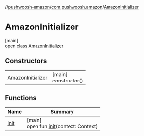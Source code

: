 //[pushwoosh-amazon](../../../index.md)/[com.pushwoosh.amazon](../index.md)/[AmazonInitializer](index.md)

# AmazonInitializer

[main]\
open class [AmazonInitializer](index.md)

## Constructors

| | |
|---|---|
| [AmazonInitializer](-amazon-initializer.md) | [main]<br>constructor() |

## Functions

| Name | Summary |
|---|---|
| [init](init.md) | [main]<br>open fun [init](init.md)(context: Context) |
